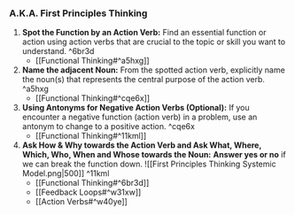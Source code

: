 ### A.K.A. First Principles Thinking
1. **Spot the Function by an Action Verb:** Find an essential function or action using action verbs that are crucial to the topic or skill you want to understand. ^6br3d
	- [[Functional Thinking#^a5hxg]]
2. **Name the adjacent Noun:** From the spotted action verb, explicitly name the noun(s) that represents the central purpose of the action verb. ^a5hxg
	- [[Functional Thinking#^cqe6x]]
3. **Using Antonyms for Negative Action Verbs (Optional):** If you encounter a negative function (action verb) in a problem, use an antonym to change to a positive action. ^cqe6x
    - [[Functional Thinking#^11kml]]
4. **Ask How & Why towards the Action Verb and Ask What, Where, Which, Who, When and Whose towards the Noun:** **Answer yes or no** if we can break the function down.
	![[First Principles Thinking Systemic Model.png|500]] ^11kml
    - [[Functional Thinking#^6br3d]]
    - [[Feedback Loops#^w31xw]]
    - [[Action Verbs#^w40ye]]
